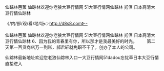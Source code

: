 仙踪林芭蕉
仙踪林欢迎你老狼大豆行情网
51大豆行情网仙踪林 贰佰
日本高清大豆行情仙踪林


《/内/部/观/看/地/址👉http://d8s8.com》--

仙踪林芭蕉
仙踪林欢迎你老狼大豆行情网
51大豆行情网仙踪林 贰佰
日本高清大豆行情仙踪林
	6、因为我的青春里有你，所以那才是我最美好的时光。
　　第二天第一百货商店万一到账，郝君轩就免职不干了，创办了本人的公司。





仙踪林最新地址欢迎您老狼仙踪林入口一大豆行情网51dadou忘忧草日本大豆行情直接进入
